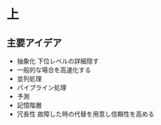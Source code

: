 <!-- META
{"title":"コンピュータの構成と設計 第5版 上","link":"https://www.amazon.co.jp/%E3%82%B3%E3%83%B3%E3%83%94%E3%83%A5%E3%83%BC%E3%82%BF%E3%81%AE%E6%A7%8B%E6%88%90%E3%81%A8%E8%A8%AD%E8%A8%88-%E7%AC%AC5%E7%89%88-%E4%B8%8A-%E3%82%B8%E3%83%A7%E3%83%B3%E3%83%BBL-%E3%83%98%E3%83%8D%E3%82%B7%E3%83%BC/dp/4822298426","media":"book","tags":["computerarchitecture","hardware","basics"],"short":{"en":"text book of computer architecture ","ja":"コンピューターアーキテクチャ教科書"},"importance":5,"hasPage":true,"createdAt":1718251738.223,"updatedAt":1718251738.223}
META -->

# 上
## 主要アイデア
- 抽象化
  下位レベルの詳細隠す
- 一般的な場合を高速化する
- 並列処理
- パイプライン処理
- 予測
- 記憶階層
- 冗長性
  故障した時の代替を用意し信頼性を高める